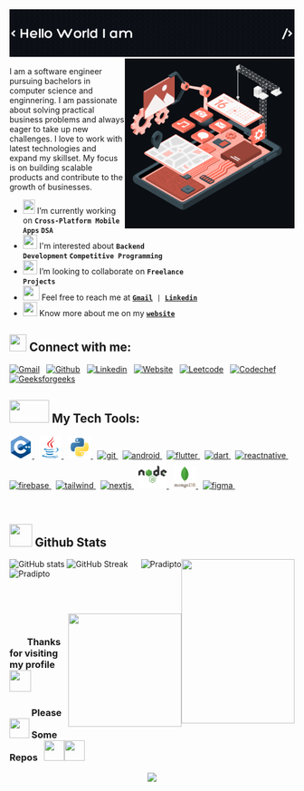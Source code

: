 <!-- <p align='center'> <img src="https://readme-typing-svg.herokuapp.com?font=Ubuntu&weight=500&size=35&pause=1000&color=7B68EE&center=true&vCenter=true&width=515&height=65&lines=Hola!+Welcome+to+my+profile+%E2%9C%8C%EF%B8%8F;Nice+to+meet+you+%F0%9F%98%8A;Have+a+nice+day+%F0%9F%8C%9E" alt='' /> </p> -->

<img src="https://github.com/Pradipto-m/Pradipto-m/blob/master/Github_Assets/Banner.gif" alt='' />

<!-- # <p align='center'> < Hello World, I am <img src="https://github.com/Pradipto-m/Pradipto-m/blob/master/Github_Assets/pro.png" height='38' width='215' /> <img src="https://github.com/Tarikul-Islam-Anik/Animated-Fluent-Emojis/blob/master/Emojis/Hand%20gestures/Waving%20Hand%20Medium-Light%20Skin%20Tone.png" alt='' height='50' width='50'/> /> -->

<!-- <img align='right' src="https://media3.giphy.com/media/YYQ6sw8jt2HRxX4uVi/giphy.gif" alt='' height="300" width="300"></img> -->
<img align='right' src="https://github.com/Pradipto-m/Pradipto-m/blob/master/Github_Assets/aboutGif.gif" alt='' height='300' width='300' />

<p> I am a software engineer pursuing bachelors in computer science and enginnering. I am passionate about solving practical business problems and always eager to take up new challenges. I love to work with latest technologies and expand my skillset. My focus is on building scalable products and contribute to the growth of businesses. </p>

- <img src="https://media4.giphy.com/media/XZlSZ7VqS6IfZQsE2c/giphy.gif" alt="" height="25" width="21" /> I’m currently working on **<code>Cross-Platform Mobile Apps</code> <code>DSA</code>**
- <img src="https://media4.giphy.com/media/R92ZGUtkGMMUApP8mY/giphy.gif" alt="" height="25" width="25" /> I'm interested about **<code>Backend Development</code>&nbsp;<code>Competitive Programming</code>**
- <img src="https://github.com/Tarikul-Islam-Anik/Animated-Fluent-Emojis/blob/master/Emojis/Hand%20gestures/Handshake.png" alt="" height="25" width="25" /> I’m looking to collaborate on **<code>Freelance Projects</code>**
- <img src="https://github.com/Tarikul-Islam-Anik/Animated-Fluent-Emojis/blob/master/Emojis/Objects/E-Mail.png" alt="" height="26" width="29" /> Feel free to reach me at <code>**[Gmail](mailto:prostyles.096@gmail.com)** | **[Linkedin](https://linkedin.com/in/pradipto-mondal)**</code>
- <img src="https://github.com/Tarikul-Islam-Anik/Animated-Fluent-Emojis/blob/master/Emojis/Objects/Laptop.png" alt="" height="25" width="25" /> Know more about me on my **<code>[website](impradipto.web.app)</code>**


## <img src="https://github.com/Tarikul-Islam-Anik/Animated-Fluent-Emojis/blob/master/Emojis/Hand%20gestures/Handshake.png" alt='' width='30' height='30' /> Connect with me:

[![Gmail](https://img.shields.io/badge/Gmail-D14836?style=for-the-badge&logo=gmail&logoColor=white)](mailto:prostyles.096@gmail.com) &nbsp;
[![Github](https://img.shields.io/badge/GitHub-100000?style=for-the-badge&logo=github&logoColor=white)](https://github.com/Pradipto-m/) &nbsp;
[![Linkedin](https://img.shields.io/badge/LinkedIn-0077B5?style=for-the-badge&logo=linkedin&logoColor=white)](https://linkedin.com/in/pradipto-mondal/) &nbsp;
[![Website](https://img.shields.io/badge/Website-46a2f1.svg?&style=for-the-badge&logo=Google-Chrome&logoColor=white)](https://impradipto.web.app) &nbsp;
[![Leetcode](https://img.shields.io/badge/-LeetCode-FFA116?style=for-the-badge&logo=LeetCode&logoColor=black)](https://leetcode.com/Prostyles/) &nbsp;
[![Codechef](https://img.shields.io/badge/-CodeChef-5B4638?style=for-the-badge&logo=CodeChef&logoColor=white)](https://codechef.com/users/procodes_96) &nbsp;
[![Geeksforgeeks](https://img.shields.io/badge/GeeksforGeeks-298D46?style=for-the-badge&logo=geeksforgeeks&logoColor=white)](https://auth.geeksforgeeks.org/user/pradipto96) &nbsp;
<!-- [![Hackerearth](https://img.shields.io/badge/HackerEarth-%232C3454.svg?&style=for-the-badge&logo=HackerEarth&logoColor=Blue)](https://hackerearth.com/@Prostyles_96) -->
<!-- [![Website](https://img.shields.io/static/v1?label=Website&message=.&style=for-the-badge&logo=google-chrome&logoColor=white&labelColor=blue&color=blue)](https://impradipto.web.app) -->


## <img src="https://media1.giphy.com/media/jSKBmKkvo2dPQQtsR1/giphy.gif" alt='' height="40" width="70" /> My Tech Tools:

<p align="left">
<a href="https://www.w3schools.com/cpp/" target="_blank" rel="noreferrer"> <img src="https://raw.githubusercontent.com/devicons/devicon/master/icons/cplusplus/cplusplus-original.svg" alt="cplusplus" width="40" height="40"/> </a> &nbsp;
<a href="https://www.java.com" target="_blank" rel="noreferrer"> <img src="https://raw.githubusercontent.com/devicons/devicon/master/icons/java/java-original.svg" alt="java" width="40" height="40"/> </a> &nbsp;
<a href="https://www.python.org" target="_blank" rel="noreferrer"> <img src="https://raw.githubusercontent.com/devicons/devicon/master/icons/python/python-original.svg" alt="python" width="40" height="40"/> </a> &nbsp;
<a href="https://git-scm.com/" target="_blank" rel="noreferrer"> <img src="https://www.vectorlogo.zone/logos/git-scm/git-scm-icon.svg" alt="git" width="40" height="40"/> </a> &nbsp;
<a href="https://developer.android.com/docs" target="_blank" rel="noreferrer"> <img src="https://cdn-icons-png.flaticon.com/512/5969/5969010.png" alt="android" width="45" height="45"/> </a> &nbsp;
<a href="https://flutter.dev" target="_blank" rel="noreferrer"> <img src="https://www.vectorlogo.zone/logos/flutterio/flutterio-icon.svg" alt="flutter" width="40" height="40"/> </a> &nbsp;
<a href="https://dart.dev" target="_blank" rel="noreferrer"> <img src="https://www.vectorlogo.zone/logos/dartlang/dartlang-icon.svg" alt="dart" width="40" height="40"/> </a> &nbsp;
<a href="https://reactnative.dev/" target="_blank" rel="noreferrer"> <img src="https://reactnative.dev/img/header_logo.svg" alt="reactnative" width="40" height="40"/> </a> &nbsp;
<a href="https://firebase.google.com/" target="_blank" rel="noreferrer"> <img src="https://www.vectorlogo.zone/logos/firebase/firebase-icon.svg" alt="firebase" width="40" height="40"/> </a> &nbsp;
<a href="https://tailwindcss.com/" target="_blank" rel="noreferrer"> <img src="https://www.vectorlogo.zone/logos/tailwindcss/tailwindcss-icon.svg" alt="tailwind" width="40" height="40"/> </a> &nbsp;
<a href="https://nextjs.org/" target="_blank" rel="noreferrer"> <img src="https://cdn.worldvectorlogo.com/logos/nextjs-2.svg" alt="nextjs" width="40" height="40"/> </a> &nbsp;
<a href="https://nodejs.org" target="_blank" rel="noreferrer"> <img src="https://raw.githubusercontent.com/devicons/devicon/master/icons/nodejs/nodejs-original-wordmark.svg" alt="nodejs" width="50" height="50"/> </a> &nbsp;
<a href="https://www.mongodb.com/" target="_blank" rel="noreferrer"> <img src="https://raw.githubusercontent.com/devicons/devicon/master/icons/mongodb/mongodb-original-wordmark.svg" alt="mongodb" width="40" height="40"/> </a> &nbsp;
<a href="https://www.figma.com/" target="_blank" rel="noreferrer"> <img src="https://www.vectorlogo.zone/logos/figma/figma-icon.svg" alt="figma" width="40" height="40"/> </a> &nbsp;
</p>

<br/>

## <img src="https://media4.giphy.com/media/VEzBzSyEOKtXGuPIQw/giphy.gif" alt='' height="40" width="40" /> Github Stats

<img align='right' src="https://media2.giphy.com/media/5ndklThG9vUUdTmgMn/giphy.gif" width='200' height='290'></img>
![GitHub stats](https://github-readme-stats.vercel.app/api?username=Pradipto-m&count_private=true&show_icons=true&theme=gotham&border_radius=8)
![GitHub Streak](https://github-readme-streak-stats.herokuapp.com/?user=Pradipto-m&theme=gotham&border_radius=8)
<img align="right" src="http://github-profile-summary-cards.vercel.app/api/cards/repos-per-language?username=pradipto-m&theme=tokyonight" alt="Pradipto" />
<img src="https://github-readme-stats.vercel.app/api/top-langs/?username=pradipto-m&layout=compact&theme=gotham" alt="Pradipto" />


<!-- ![Lines of code](https://img.shields.io/badge/Written-5M%20lines%20of%20code-blue)
![Profile views](https://gpvc.arturio.dev/Pradipto-m)
![Profile views](https://komarev.com/ghpvc/?username=Pradipto-m&label=Profile%20views&color=0e75b6&style=flat)
![Profile visitors](https://visitor-badge.glitch.me/badge?page_id=Pradipto-m.Pradipto-m) -->

<br/>
<br/>

<img align='right' src="https://media2.giphy.com/media/7DPisN3JAKJhEyDHIW/giphy.gif" width="200" height="200"></img>
<br/>
### &nbsp;&nbsp;&nbsp;&nbsp;&nbsp;&nbsp;&nbsp; Thanks for visiting my profile <img src="https://github.com/Tarikul-Islam-Anik/Animated-Fluent-Emojis/blob/master/Emojis/Smilies/Heart%20Exclamation.png" alt='' width='38' height='38' />
### &nbsp;&nbsp;&nbsp;&nbsp;&nbsp;&nbsp;&nbsp;&nbsp;&nbsp; Please <img src="https://media2.giphy.com/media/ObNTw8Uzwy6KQ/giphy.gif" alt='' width='35' height='35' /> Some Repos &nbsp; <img src="https://github.com/Tarikul-Islam-Anik/Animated-Fluent-Emojis/blob/master/Emojis/Hand%20gestures/Backhand%20Index%20Pointing%20Right%20Medium-Light%20Skin%20Tone.png" alt='' width='36' height='36' /><img src="https://github.com/Tarikul-Islam-Anik/Animated-Fluent-Emojis/blob/master/Emojis/Hand%20gestures/Backhand%20Index%20Pointing%20Left%20Medium-Light%20Skin%20Tone.png" alt='' width='36' height='36' />

<p align='center'><img src="https://capsule-render.vercel.app/api?type=waving&color=gradient&height=100&section=footer"/></p>
